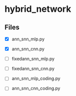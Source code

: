# hybrid_network

## Files

- [x] ann_snn_mlp.py
- [x] ann_snn_cnn.py
- [ ] fixedann_snn_mlp.py
- [ ] fixedann_snn_cnn.py
- [ ] ann_snn_mlp_coding.py
- [ ] ann_snn_cnn_coding.py

